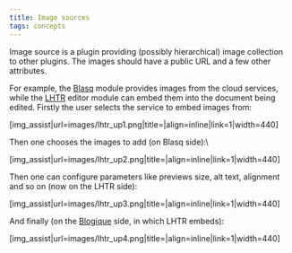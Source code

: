 ```yaml
---
title: Image sources
tags: concepts
---
```


Image source is a plugin providing (possibly hierarchical) image
collection to other plugins. The images should have a public URL and a
few other attributes.

For example, the [Blasq](/plugins-blasq) module provides images from the
cloud services, while the [LHTR](/plugins-lhtr) editor module can embed
them into the document being edited. Firstly the user selects the
service to embed images from:

\[img\_assist|url=images/lhtr\_up1.png|title=|align=inline|link=1|width=440\]

Then one chooses the images to add (on Blasq side):\

\[img\_assist|url=images/lhtr\_up2.png|title=|align=inline|link=1|width=440\]

Then one can configure parameters like previews size, alt text,
alignment and so on (now on the LHTR side):

\[img\_assist|url=images/lhtr\_up3.png|title=|align=inline|link=1|width=440\]

And finally (on the [Blogique](/plugins-blogique) side, in which LHTR
embeds):

\[img\_assist|url=images/lhtr\_up4.png|title=|align=inline|link=1|width=440\]
